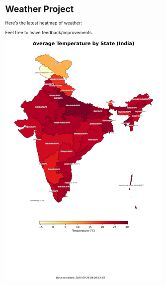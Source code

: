 # Weather Project

Here’s the latest heatmap of weather:

Feel free to leave feedback/improvements.

![India Heatmap](docs/assets/india_heatmap.png?v=D35C7C)
